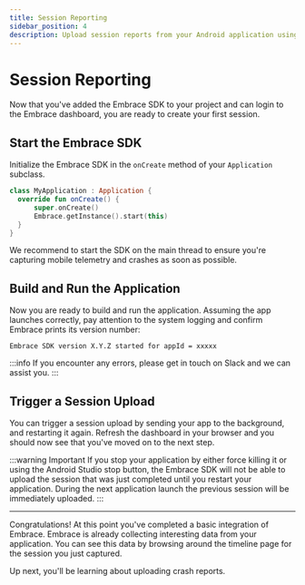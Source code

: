 ```yaml
---
title: Session Reporting
sidebar_position: 4
description: Upload session reports from your Android application using the Embrace SDK
---
```


# Session Reporting

Now that you've added the Embrace SDK to your project and can login to the Embrace dashboard, you are ready to create your first session.

## Start the Embrace SDK

Initialize the Embrace SDK in the `onCreate` method of your `Application` subclass.

```kotlin
class MyApplication : Application {
  override fun onCreate() {
      super.onCreate()
      Embrace.getInstance().start(this)
  }
}
```

We recommend to start the SDK on the main thread to ensure you're capturing mobile telemetry and crashes as soon as possible.

## Build and Run the Application

Now you are ready to build and run the application. Assuming the app launches correctly,
pay attention to the system logging and confirm Embrace prints its version number:

```text
Embrace SDK version X.Y.Z started for appId = xxxxx
```

:::info
If you encounter any errors, please get in touch on Slack and we can assist you.
:::

## Trigger a Session Upload

You can trigger a session upload by sending your app to the background, and restarting it again. Refresh the dashboard in
your browser and you should now see that you've moved on to the next step.

:::warning Important
If you stop your application by either force killing it or using the Android Studio stop button,
the Embrace SDK will not be able to upload the session that was just completed until you restart
your application. During the next application launch the previous session will be immediately uploaded.
:::

---

Congratulations! At this point you've completed a basic integration of Embrace.
Embrace is already collecting interesting data from your application. You can
see this data by browsing around the timeline page for the session you just captured.

Up next, you'll be learning about uploading crash reports.
